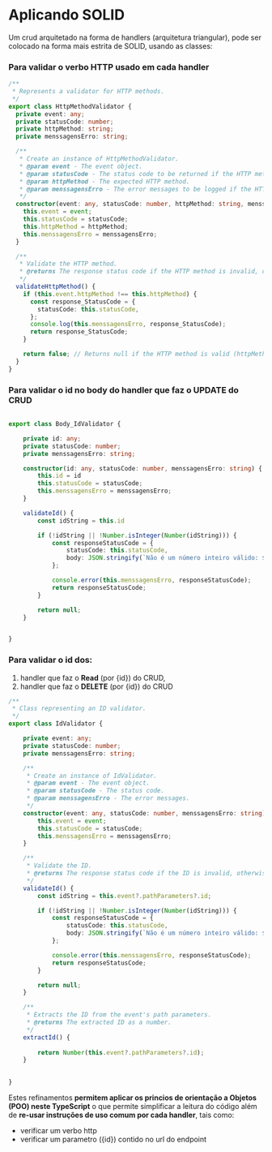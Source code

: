 # Aplicando SOLID

Um crud arquitetado na forma de handlers (arquitetura triangular), pode ser colocado na forma mais estrita de SOLID, usando as classes:

### Para validar o verbo HTTP usado em cada handler

```typescript
/**
 * Represents a validator for HTTP methods.
 */
export class HttpMethodValidator {
  private event: any;
  private statusCode: number;
  private httpMethod: string;
  private menssagensErro: string;

  /**
   * Create an instance of HttpMethodValidator.
   * @param event - The event object.
   * @param statusCode - The status code to be returned if the HTTP method is invalid.
   * @param httpMethod - The expected HTTP method.
   * @param menssagensErro - The error messages to be logged if the HTTP method is invalid.
   */
  constructor(event: any, statusCode: number, httpMethod: string, menssagensErro: string) {
    this.event = event;
    this.statusCode = statusCode;
    this.httpMethod = httpMethod;
    this.menssagensErro = menssagensErro;
  }

  /**
   * Validate the HTTP method.
   * @returns The response status code if the HTTP method is invalid, otherwise null.
   */
  validateHttpMethod() {
    if (this.event.httpMethod !== this.httpMethod) {
      const response_StatusCode = {
        statusCode: this.statusCode,
      };
      console.log(this.menssagensErro, response_StatusCode);
      return response_StatusCode;
    }

    return false; // Returns null if the HTTP method is valid (httpMethod parameter)
  }
}  
```

### Para validar o id no body do handler que faz o UPDATE do CRUD

```typescript

export class Body_IdValidator {

    private id: any;
    private statusCode: number;
    private menssagensErro: string;

    constructor(id: any, statusCode: number, menssagensErro: string) {
        this.id = id
        this.statusCode = statusCode;
        this.menssagensErro = menssagensErro;
    }

    validateId() {
        const idString = this.id

        if (!idString || !Number.isInteger(Number(idString))) {
            const responseStatusCode = {
                statusCode: this.statusCode,
                body: JSON.stringify(`Não é um número inteiro válido: ${idString}`),
            };

            console.error(this.menssagensErro, responseStatusCode);
            return responseStatusCode;
        }

        return null;
    }


}

```
### Para validar o id dos: 
1)  handler que faz o **Read** (por {id}) do CRUD, 
2)  handler que faz o **DELETE** (por {id}) do CRUD

```typescript
/**
 * Class representing an ID validator.
 */
export class IdValidator {

    private event: any;
    private statusCode: number;
    private menssagensErro: string;

    /**
     * Create an instance of IdValidator.
     * @param event - The event object.
     * @param statusCode - The status code.
     * @param menssagensErro - The error messages.
     */
    constructor(event: any, statusCode: number, menssagensErro: string) {
        this.event = event;
        this.statusCode = statusCode;
        this.menssagensErro = menssagensErro;
    }

    /**
     * Validate the ID.
     * @returns The response status code if the ID is invalid, otherwise true.
     */
    validateId() {
        const idString = this.event?.pathParameters?.id;

        if (!idString || !Number.isInteger(Number(idString))) {
            const responseStatusCode = {
                statusCode: this.statusCode,
                body: JSON.stringify(`Não é um número inteiro válido: ${idString}`),
            };

            console.error(this.menssagensErro, responseStatusCode);
            return responseStatusCode;
        }

        return null;
    }

    /**
     * Extracts the ID from the event's path parameters.
     * @returns The extracted ID as a number.
     */
    extractId() {        
    
        return Number(this.event?.pathParameters?.id);
    }
    

}

```

Estes refinamentos **permitem aplicar os princios de orientação a Objetos (POO) neste TypeScript** o que permite simplificar a leitura do código além de **re-usar instruções de uso comum por cada handler**, tais como: 
+ verificar um verbo http
+ verificar um parametro ({id}) contido no url do endpoint